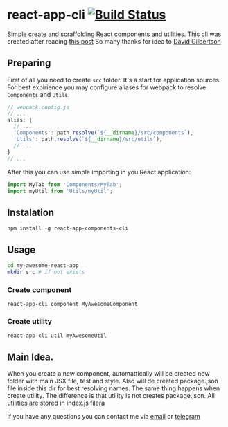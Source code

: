 # react-app-cli [![Build Status](https://travis-ci.org/DariusNorv/react-app-cli.svg?branch=master)](https://travis-ci.org/DariusNorv/react-app-cli)
Simple create and scraffolding React components and utilities.
This cli was created after reading [this post](https://hackernoon.com/the-100-correct-way-to-structure-a-react-app-or-why-theres-no-such-thing-3ede534ef1ed)
So many thanks for idea to [David Gilbertson](https://hackernoon.com/@david.gilbertson?source=post_header_lockup)

## Preparing
First of all you need to create `src` folder. It's a start for application sources.
For best expirience you may configure aliases for webpack to resolve `Components` and `Utils`.
```javascript
// webpack.config.js
// ...
alias: {
  // ...
  'Components': path.resolve(`${__dirname}/src/components`),
  'Utils': path.resolve(`${__dirname}/src/utils`),
  // ...
}
// ...
```
After this you can use simple importing in you React application:
```javascript
import MyTab from 'Components/MyTab';
import myUtil from 'Utils/myUtil';
```

## Instalation
`npm install -g react-app-components-cli`

## Usage
```bash
cd my-awesome-react-app
mkdir src # if not exists
```
### Create component
`react-app-cli component MyAwesomeComponent`
### Create utility
`react-app-cli util myAwesomeUtil`

## Main Idea.
When you create a new component, automattically will be created new folder with main JSX file, test and style. Also will de created package.json file inside this dir for best resolving names.
The same thing happens when create utility. The difference is that utility is not creates package.json. All utilities are stored in index.js filera

If you have any questions you can contact me via [email](mailto:djnafany@gmail.com) or [telegram](https://t.me/dariusnorv)
